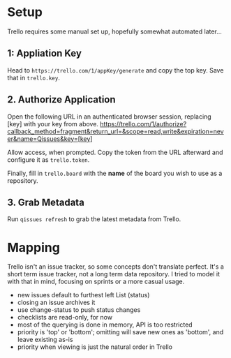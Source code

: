 # Setup
Trello requires some manual set up, hopefully somewhat automated later...

## 1: Appliation Key
Head to `https://trello.com/1/appKey/generate` and copy the top key. Save that in `trello.key`.

## 2. Authorize Application
Open the following URL in an authenticated browser session, replacing [key] with your key from above.
    https://trello.com/1/authorize?callback_method=fragment&return_url=&scope=read,write&expiration=never&name=Qissues&key=[key]

Allow access, when prompted. Copy the token from the URL afterward and configure it as `trello.token`.

Finally, fill in `trello.board` with the **name** of the board you wish to use as a repository.

## 3. Grab Metadata
Run `qissues refresh` to grab the latest metadata from Trello.

# Mapping
Trello isn't an issue tracker, so some concepts don't translate perfect. It's a short term issue tracker, not a long term data repository. I tried to model it with that in mind, focusing on sprints or a more casual usage.

- new issues default to furthest left List (status)
- closing an issue archives it
- use change-status to push status changes
- checklists are read-only, for now
- most of the querying is done in memory, API is too restricted
- priority is 'top' or 'bottom'; omitting will save new ones as 'bottom', and leave existing as-is
- priority when viewing is just the natural order in Trello
